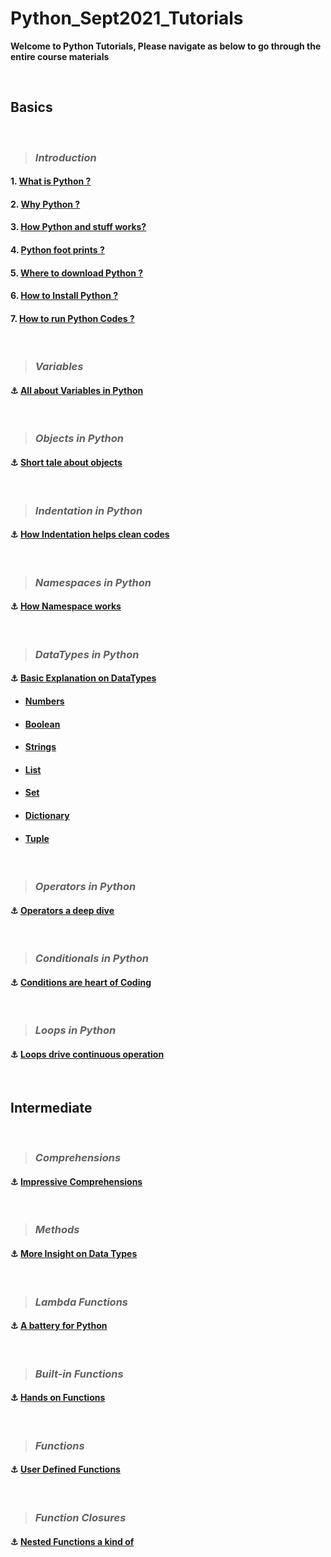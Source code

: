 # Python_Sept2021_Tutorials

**Welcome to Python Tutorials, Please navigate as below to go through the entire course materials**

&nbsp;

## Basics

&nbsp;

> ### ***Introduction***

#### 1. [What is Python ?](/Basics/1_Introduction/1_what_is.md)

#### 2. [Why Python ?](/Basics/1_Introduction/2_why_is.md)

#### 3. [How Python and stuff works?](/Basics/1_Introduction/3_how_is.md)

#### 4. [Python foot prints ?](/Basics/1_Introduction/4_footprints.md)

#### 5. [Where to download Python ?](/Basics/1_Introduction/5_where_to.md)

#### 6. [How to Install Python ?](/Basics/1_Introduction/6_install.md)

#### 7. [How to run Python Codes ?](/Basics/1_Introduction/7_how_to_run.md)

&nbsp;

> ### ***Variables***

#### :anchor: [All about Variables in Python](Basics/2_Variables/explanation.md)

&nbsp;

> ### ***Objects in Python***

#### :anchor: [Short tale about objects](Basics/3_Objects_in_python/explanation.md)

&nbsp;

> ### ***Indentation in Python***

#### :anchor: [How Indentation helps clean codes](Basics/4_Indentation/explanation.md)

&nbsp;


> ### ***Namespaces in Python***

#### :anchor: [How Namespace works](Basics/5_Name_Spaces/explanation.md)

&nbsp;

> ### ***DataTypes in Python***

#### :anchor: [Basic Explanation on DataTypes](Basics/6_Data_Types/explanation.md)


- #### [Numbers](Basics/6_Data_Types/1_Numbers/explanation.md)
- #### [Boolean](Basics/6_Data_Types/2_Boolean/explanation.md)
- #### [Strings](Basics/6_Data_Types/3_Strings/explanation.md)
- #### [List](Basics/6_Data_Types/4_Lists/explanation.md)
- #### [Set](Basics/6_Data_Types/5_Sets/explanation.md)
- #### [Dictionary](Basics/6_Data_Types/6_Dictionaries/explanation.md)
- #### [Tuple](Basics/6_Data_Types/7_Tuples/explanation.md)

&nbsp;
> ### ***Operators in Python***

#### :anchor: [Operators a deep dive](Basics/7_Operator_Precedence/explanation.md)

&nbsp;
> ### ***Conditionals in Python***

#### :anchor: [Conditions are heart of Coding](Basics/8_Conditionals/explanation.md)


&nbsp;
> ### ***Loops in Python***

#### :anchor: [Loops drive continuous operation](Basics/9_Loops/explanation.md)

&nbsp;

## Intermediate

&nbsp;

> ### ***Comprehensions***


#### :anchor: [Impressive Comprehensions](Interm/1_Comprehensions/explanation.md)

&nbsp;

> ### ***Methods***


#### :anchor: [More Insight on Data Types](Interm/2_DataTypes_Methods/explanation.md)

&nbsp;

> ### ***Lambda Functions***


#### :anchor: [A battery for Python](Interm/3_lambda_functions/explanation.md)

&nbsp;

> ### ***Built-in Functions***


#### :anchor: [Hands on Functions](Interm/4_Builtin_functions/explanation.md)

&nbsp;

> ### ***Functions***


#### :anchor: [User Defined Functions](Interm/5_Functions/explanation.md)

&nbsp;

> ### ***Function Closures***


#### :anchor: [Nested Functions a kind of ](Interm/6_Function_Closures/explanation.md)
